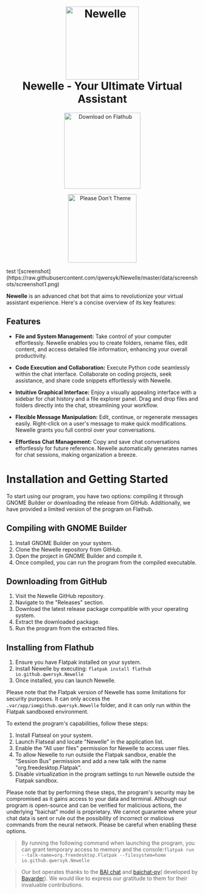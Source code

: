 <h1 align="center">
  <img src="https://raw.githubusercontent.com/qwersyk/Newelle/master/data/icons/hicolor/scalable/apps/io.github.qwersyk.Newelle.svg" alt="Newelle" width="192" height="192"/>
  <br>
  Newelle - Your Ultimate Virtual Assistant
</h1>
<p align="center">
  <a href="https://flathub.org/apps/details/io.github.qwersyk.Newelle">
    <img width="200" alt="Download on Flathub" src="https://dl.flathub.org/assets/badges/flathub-badge-i-en.svg"/>
  </a>
  <br>
</p>
<p align="center">
<a href="https://stopthemingmy.app">
    <img width="180" alt="Please Don't Theme" src="https://stopthemingmy.app/badge.svg"/>
  </a>
  <br>
</p>
test
![screenshot](https://raw.githubusercontent.com/qwersyk/Newelle/master/data/screenshots/screenshot1.png)

**Newelle** is an advanced chat bot that aims to revolutionize your virtual assistant experience. Here's a concise overview of its key features:

## Features

- **File and System Management:** Take control of your computer effortlessly. Newelle enables you to create folders, rename files, edit content, and access detailed file information, enhancing your overall productivity.

- **Code Execution and Collaboration:** Execute Python code seamlessly within the chat interface. Collaborate on coding projects, seek assistance, and share code snippets effortlessly with Newelle.

- **Intuitive Graphical Interface:** Enjoy a visually appealing interface with a sidebar for chat history and a file explorer panel. Drag and drop files and folders directly into the chat, streamlining your workflow.

- **Flexible Message Manipulation:** Edit, continue, or regenerate messages easily. Right-click on a user's message to make quick modifications. Newelle grants you full control over your conversations.

- **Effortless Chat Management:** Copy and save chat conversations effortlessly for future reference. Newelle automatically generates names for chat sessions, making organization a breeze.

# Installation and Getting Started

To start using our program, you have two options: compiling it through GNOME Builder or downloading the release from GitHub. Additionally, we have provided a limited version of the program on Flathub.

## Compiling with GNOME Builder

1. Install GNOME Builder on your system.
2. Clone the Newelle repository from GitHub.
3. Open the project in GNOME Builder and compile it.
4. Once compiled, you can run the program from the compiled executable.

## Downloading from GitHub

1. Visit the Newelle GitHub repository.
2. Navigate to the "Releases" section.
3. Download the latest release package compatible with your operating system.
4. Extract the downloaded package.
5. Run the program from the extracted files.

## Installing from Flathub

1. Ensure you have Flatpak installed on your system.
2. Install Newelle by executing: `flatpak install flathub io.github.qwersyk.Newelle`
3. Once installed, you can launch Newelle.

Please note that the Flatpak version of Newelle has some limitations for security purposes. It can only access the `.var/app/ioюgithub.qwersyk.Newelle` folder, and it can only run within the Flatpak sandboxed environment. 

To extend the program's capabilities, follow these steps:

1. Install Flatseal on your system.
2. Launch Flatseal and locate "Newelle" in the application list.
3. Enable the "All user files" permission for Newelle to access user files.
4. To allow Newelle to run outside the Flatpak sandbox, enable the "Session Bus" permission and add a new talk with the name "org.freedesktop.Flatpak".
5. Disable virtualization in the program settings to run Newelle outside the Flatpak sandbox.

Please note that by performing these steps, the program's security may be compromised as it gains access to your data and terminal. Although our program is open-source and can be verified for malicious actions, the underlying "baichat" model is proprietary. We cannot guarantee where your chat data is sent or rule out the possibility of incorrect or malicious commands from the neural network. Please be careful when enabling these options.


> By running the following command when launching the program, you can grant temporary access to memory and the console:```flatpak run --talk-name=org.freedesktop.Flatpak --filesystem=home io.github.qwersyk.Newelle```

> Our bot operates thanks to the [BAI chat](https://chatbot.theb.ai/) and [baichat-py](https://github.com/Bavarder/baichat-py)( developed by [Bavarder](https://bavarder.codeberg.page/)). We would like to express our gratitude to them for their invaluable contributions.
